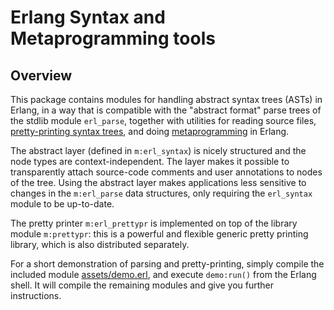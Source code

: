 <!--
%CopyrightBegin%

SPDX-License-Identifier: Apache-2.0 OR LGPL-2.1-or-later

Copyright 1997-2025 Richard Carlsson. All Rights Reserved.
Copyright Ericsson AB 2024-2025. All Rights Reserved.

Licensed under the Apache License, Version 2.0 (the "License");
you may not use this file except in compliance with the License.
You may obtain a copy of the License at

    http://www.apache.org/licenses/LICENSE-2.0

Unless required by applicable law or agreed to in writing, software
distributed under the License is distributed on an "AS IS" BASIS,
WITHOUT WARRANTIES OR CONDITIONS OF ANY KIND, either express or implied.
See the License for the specific language governing permissions and
limitations under the License.

Alternatively, you may use this file under the terms of the GNU Lesser
General Public License (the "LGPL") as published by the Free Software
Foundation; either version 2.1, or (at your option) any later version.
If you wish to allow use of your version of this file only under the
terms of the LGPL, you should delete the provisions above and replace
them with the notice and other provisions required by the LGPL; see
<http://www.gnu.org/licenses/>. If you do not delete the provisions
above, a recipient may use your version of this file under the terms of
either the Apache License or the LGPL.

%CopyrightEnd%
-->
# Erlang Syntax and Metaprogramming tools

## Overview

This package contains modules for handling abstract syntax trees (ASTs) in
Erlang, in a way that is compatible with the "abstract format" parse trees of
the stdlib module `erl_parse`, together with utilities for reading source files,
[pretty-printing syntax trees](`m:erl_prettypr`), and doing
[metaprogramming](`m:merl`) in Erlang.

The abstract layer (defined in `m:erl_syntax`) is nicely structured and the node
types are context-independent. The layer makes it possible to transparently
attach source-code comments and user annotations to nodes of the tree. Using the
abstract layer makes applications less sensitive to changes in the `m:erl_parse`
data structures, only requiring the `erl_syntax` module to be up-to-date.

The pretty printer `m:erl_prettypr` is implemented on top of the library module
`m:prettypr`: this is a powerful and flexible generic pretty printing library,
which is also distributed separately.

For a short demonstration of parsing and pretty-printing, simply compile the
included module [assets/demo.erl](assets/demo.erl), and execute `demo:run()` from the Erlang
shell. It will compile the remaining modules and give you further instructions.
